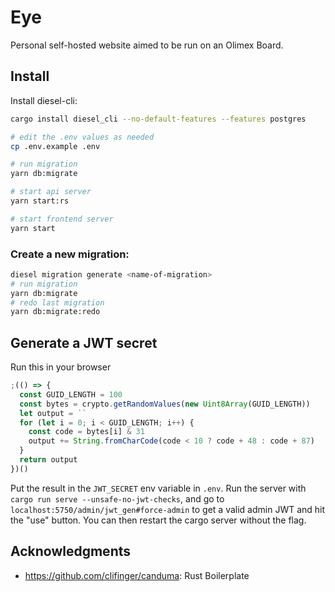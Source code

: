 # Eye

Personal self-hosted website aimed to be run on an Olimex Board.

## Install

Install diesel-cli:

```sh
cargo install diesel_cli --no-default-features --features postgres
```

```sh
# edit the .env values as needed
cp .env.example .env

# run migration
yarn db:migrate

# start api server
yarn start:rs

# start frontend server
yarn start
```

### Create a new migration:

```sh
diesel migration generate <name-of-migration>
# run migration
yarn db:migrate
# redo last migration
yarn db:migrate:redo
```

## Generate a JWT secret

Run this in your browser

```js
;(() => {
  const GUID_LENGTH = 100
  const bytes = crypto.getRandomValues(new Uint8Array(GUID_LENGTH))
  let output = ``
  for (let i = 0; i < GUID_LENGTH; i++) {
    const code = bytes[i] & 31
    output += String.fromCharCode(code < 10 ? code + 48 : code + 87)
  }
  return output
})()
```

Put the result in the `JWT_SECRET` env variable in `.env`.
Run the server with `cargo run serve --unsafe-no-jwt-checks`, and go to `localhost:5750/admin/jwt_gen#force-admin` to get a valid admin JWT and hit the "use" button. You can then restart the cargo server without the flag.

## Acknowledgments

- https://github.com/clifinger/canduma: Rust Boilerplate

